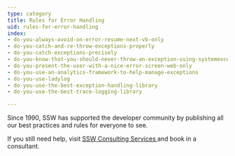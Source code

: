 ```yaml
---
type: category
title: Rules for Error Handling
uid: rules-for-error-handling
index:
- do-you-always-avoid-on-error-resume-next-vb-only
- do-you-catch-and-re-throw-exceptions-properly
- do-you-catch-exceptions-precisely
- do-you-know-that-you-should-never-throw-an-exception-using-systemexception
- do-you-present-the-user-with-a-nice-error-screen-web-only
- do-you-use-an-analytics-framework-to-help-manage-exceptions
- do-you-use-ladylog
- do-you-use-the-best-exception-handling-library
- do-you-use-the-best-trace-logging-library

---
```

Since 1990, SSW has supported the developer community by publishing all our best practices and rules for everyone to see.

If you still need help, visit [SSW Consulting Services ](http&#58;//www.ssw.com.au/ssw/Consulting/Default.aspx)and book in a consultant.

